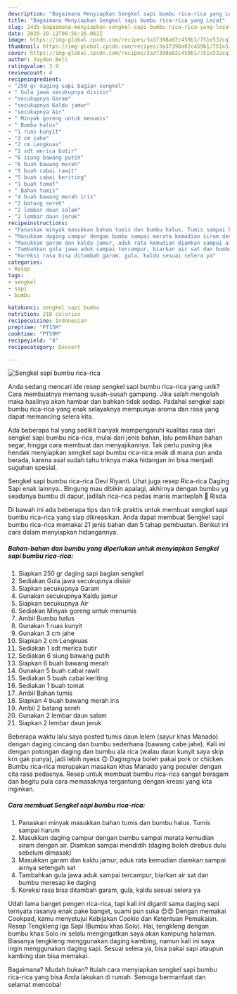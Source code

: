 ```yaml
---
description: "Bagaimana Menyiapkan Sengkel sapi bumbu rica-rica yang Lezat"
title: "Bagaimana Menyiapkan Sengkel sapi bumbu rica-rica yang Lezat"
slug: 2435-bagaimana-menyiapkan-sengkel-sapi-bumbu-rica-rica-yang-lezat
date: 2020-10-12T08:56:26.062Z
image: https://img-global.cpcdn.com/recipes/3a37398a02c459b1/751x532cq70/sengkel-sapi-bumbu-rica-rica-foto-resep-utama.jpg
thumbnail: https://img-global.cpcdn.com/recipes/3a37398a02c459b1/751x532cq70/sengkel-sapi-bumbu-rica-rica-foto-resep-utama.jpg
cover: https://img-global.cpcdn.com/recipes/3a37398a02c459b1/751x532cq70/sengkel-sapi-bumbu-rica-rica-foto-resep-utama.jpg
author: Jayden Bell
ratingvalue: 3.9
reviewcount: 4
recipeingredient:
- "250 gr daging sapi bagian sengkel"
- " Gula jawa secukupnya disisir"
- "secukupnya Garam"
- "secukupnya Kaldu jamur"
- "secukupnya Air"
- " Minyak goreng untuk menumis"
- " Bumbu halus"
- "1 ruas kunyit"
- "3 cm jahe"
- "2 cm Lengkuas"
- "1 sdt merica butir"
- "6 siung bawang putih"
- "6 buah bawang merah"
- "5 buah cabai rawit"
- "5 buah cabai keriting"
- "1 buah tomat"
- " Bahan tumis"
- "4 buah bawang merah iris"
- "2 batang sereh"
- "2 lembar daun salam"
- "2 lembar daun jeruk"
recipeinstructions:
- "Panaskan minyak masukkan bahan tumis dan bumbu halus. Tumis sampai harum"
- "Masukkan daging campur dengan bumbu sampai merata kemudian siram dengan air. Diamkan sampai mendidih (daging boleh direbus dulu sebelum dimasak)"
- "Masukkan garam dan kaldu jamur, aduk rata kemudian diamkan sampai airnya setengah sat"
- "Tambahkan gula jawa aduk sampai tercampur, biarkan air sat dan bumbu meresap ke daging"
- "Koreksi rasa bisa ditambah garam, gula, kaldu sesuai selera ya"
categories:
- Resep
tags:
- sengkel
- sapi
- bumbu

katakunci: sengkel sapi bumbu 
nutrition: 218 calories
recipecuisine: Indonesian
preptime: "PT15M"
cooktime: "PT59M"
recipeyield: "4"
recipecategory: Dessert

---
```



![Sengkel sapi bumbu rica-rica](https://img-global.cpcdn.com/recipes/3a37398a02c459b1/751x532cq70/sengkel-sapi-bumbu-rica-rica-foto-resep-utama.jpg)

Anda sedang mencari ide resep sengkel sapi bumbu rica-rica yang unik? Cara membuatnya memang susah-susah gampang. Jika salah mengolah maka hasilnya akan hambar dan bahkan tidak sedap. Padahal sengkel sapi bumbu rica-rica yang enak selayaknya mempunyai aroma dan rasa yang dapat memancing selera kita.

Ada beberapa hal yang sedikit banyak mempengaruhi kualitas rasa dari sengkel sapi bumbu rica-rica, mulai dari jenis bahan, lalu pemilihan bahan segar, hingga cara membuat dan menyajikannya. Tak perlu pusing jika hendak menyiapkan sengkel sapi bumbu rica-rica enak di mana pun anda berada, karena asal sudah tahu triknya maka hidangan ini bisa menjadi suguhan spesial.

Sengkel sapi bumbu rica-rica Devi Riyanti. Lihat juga resep Rica-rica Daging Sapi enak lainnya.. Bingung mau dibikin apalagi, akhirnya dengan bumbu yg seadanya bumbu di dapur, jadilah rica-rica pedas manis manteplah 🤤 Risda.


Di bawah ini ada beberapa tips dan trik praktis untuk membuat sengkel sapi bumbu rica-rica yang siap dikreasikan. Anda dapat membuat Sengkel sapi bumbu rica-rica memakai 21 jenis bahan dan 5 tahap pembuatan. Berikut ini cara dalam menyiapkan hidangannya.

<!--inarticleads1-->

##### Bahan-bahan dan bumbu yang diperlukan untuk menyiapkan Sengkel sapi bumbu rica-rica:

1. Siapkan 250 gr daging sapi bagian sengkel
1. Sediakan  Gula jawa secukupnya disisir
1. Siapkan secukupnya Garam
1. Gunakan secukupnya Kaldu jamur
1. Siapkan secukupnya Air
1. Sediakan  Minyak goreng untuk menumis
1. Ambil  Bumbu halus
1. Gunakan 1 ruas kunyit
1. Gunakan 3 cm jahe
1. Siapkan 2 cm Lengkuas
1. Sediakan 1 sdt merica butir
1. Sediakan 6 siung bawang putih
1. Siapkan 6 buah bawang merah
1. Gunakan 5 buah cabai rawit
1. Sediakan 5 buah cabai keriting
1. Sediakan 1 buah tomat
1. Ambil  Bahan tumis
1. Siapkan 4 buah bawang merah iris
1. Ambil 2 batang sereh
1. Gunakan 2 lembar daun salam
1. Siapkan 2 lembar daun jeruk


Beberapa waktu lalu saya posted tumis daun lelem (sayur khas Manado) dengan daging cincang dan bumbu sederhana (bawang cabe jahe). Kali ini dengan potongan daging dan bumbu ala rica (walau daun kunyit saya skip krn gak punya), jadi lebih nyess 🙃 Dagingnya boleh pakai pork or chicken. Bumbu rica-rica merupakan masakan khas Manado yang populer dengan cita rasa pedasnya. Resep untuk membuat bumbu rica-rica sangat beragam dan begitu pula cara memasaknya tergantung dengan kreasi yang kita inginkan. 

<!--inarticleads2-->

##### Cara membuat Sengkel sapi bumbu rica-rica:

1. Panaskan minyak masukkan bahan tumis dan bumbu halus. Tumis sampai harum
1. Masukkan daging campur dengan bumbu sampai merata kemudian siram dengan air. Diamkan sampai mendidih (daging boleh direbus dulu sebelum dimasak)
1. Masukkan garam dan kaldu jamur, aduk rata kemudian diamkan sampai airnya setengah sat
1. Tambahkan gula jawa aduk sampai tercampur, biarkan air sat dan bumbu meresap ke daging
1. Koreksi rasa bisa ditambah garam, gula, kaldu sesuai selera ya


Udah lama banget pengen rica-rica, tapi kali ini diganti sama daging sapi ternyata rasanya enak pake banget, suami pun suka 😍😍 Dengan memakai Cookpad, kamu menyetujui Kebijakan Cookie dan Ketentuan Pemakaian. Resep Tengkleng Iga Sapi (Bumbu khas Solo). Hai, tengkleng dengan bumbu khas Solo ini selalu mengingatkan saya akan kampung halaman. Biasanya tengkleng menggunakan daging kambing, namun kali ini saya ingin menggunakan daging sapi. Sesuai selera ya, bisa pakai sapi ataupun kambing dan bisa memakai. 

Bagaimana? Mudah bukan? Itulah cara menyiapkan sengkel sapi bumbu rica-rica yang bisa Anda lakukan di rumah. Semoga bermanfaat dan selamat mencoba!
